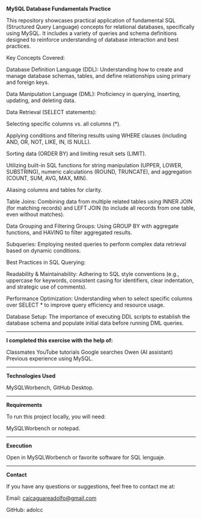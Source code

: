 **MySQL Database Fundamentals Practice**

This repository showcases practical application of fundamental SQL (Structured Query Language) concepts for relational databases, specifically using MySQL. It includes a variety of queries and schema definitions designed to reinforce understanding of database interaction and best practices.

Key Concepts Covered:

Database Definition Language (DDL): Understanding how to create and manage database schemas, tables, and define relationships using primary and foreign keys.

Data Manipulation Language (DML): Proficiency in querying, inserting, updating, and deleting data.

Data Retrieval (SELECT statements):

Selecting specific columns vs. all columns (*).

Applying conditions and filtering results using WHERE clauses (including AND, OR, NOT, LIKE, IN, IS NULL).

Sorting data (ORDER BY) and limiting result sets (LIMIT).

Utilizing built-in SQL functions for string manipulation (UPPER, LOWER, SUBSTRING), numeric calculations (ROUND, TRUNCATE), and aggregation (COUNT, SUM, AVG, MAX, MIN).

Aliasing columns and tables for clarity.

Table Joins: Combining data from multiple related tables using INNER JOIN (for matching records) and LEFT JOIN (to include all records from one table, even without matches).

Data Grouping and Filtering Groups: Using GROUP BY with aggregate functions, and HAVING to filter aggregated results.

Subqueries: Employing nested queries to perform complex data retrieval based on dynamic conditions.

Best Practices in SQL Querying:

Readability & Maintainability: Adhering to SQL style conventions (e.g., uppercase for keywords, consistent casing for identifiers, clear indentation, and strategic use of comments).

Performance Optimization: Understanding when to select specific columns over SELECT * to improve query efficiency and resource usage.

Database Setup: The importance of executing DDL scripts to establish the database schema and populate initial data before running DML queries.

---

**I completed this exercise with the help of:**

Classmates YouTube tutorials Google searches Owen (AI assistant) Previous experience using MySQL. 

---

**Technologies Used**

MySQLWorbench, GitHub Desktop. 

---

**Requirements**

To run this project locally, you will need:

MySQLWorbench or notepad. 


---

**Execution**

Open in MySQLWorbench or favorite software for SQL lenguaje. 

---

**Contact**

If you have any questions or suggestions, feel free to contact me at:

Email: caicaguareadolfo@gmail.com

GitHub: adolcc
